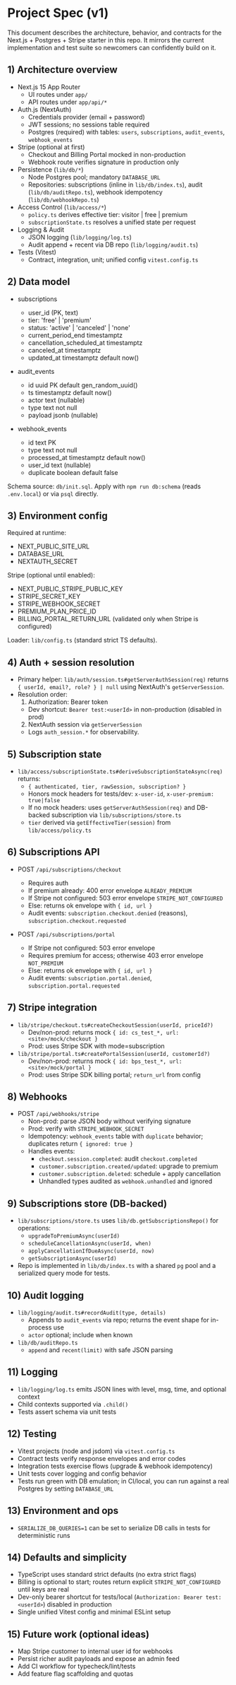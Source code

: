 # Project Spec (v1)

This document describes the architecture, behavior, and contracts for the Next.js + Postgres + Stripe starter in this repo. It mirrors the current implementation and test suite so newcomers can confidently build on it.

## 1) Architecture overview

- Next.js 15 App Router
  - UI routes under `app/`
  - API routes under `app/api/*`
- Auth.js (NextAuth)
  - Credentials provider (email + password)
  - JWT sessions; no sessions table required
  - Postgres (required) with tables: `users`, `subscriptions`, `audit_events`, `webhook_events`
- Stripe (optional at first)
  - Checkout and Billing Portal mocked in non-production
  - Webhook route verifies signature in production only
- Persistence (`lib/db/*`)
  - Node Postgres pool; mandatory `DATABASE_URL`
  - Repositories: subscriptions (inline in `lib/db/index.ts`), audit (`lib/db/auditRepo.ts`), webhook idempotency (`lib/db/webhookRepo.ts`)
- Access Control (`lib/access/*`)
  - `policy.ts` derives effective tier: visitor | free | premium
  - `subscriptionState.ts` resolves a unified state per request
- Logging & Audit
  - JSON logging (`lib/logging/log.ts`)
  - Audit append + recent via DB repo (`lib/logging/audit.ts`)
- Tests (Vitest)
  - Contract, integration, unit; unified config `vitest.config.ts`

## 2) Data model

- subscriptions
  - user_id (PK, text)
  - tier: 'free' | 'premium'
  - status: 'active' | 'canceled' | 'none'
  - current_period_end timestamptz
  - cancellation_scheduled_at timestamptz
  - canceled_at timestamptz
  - updated_at timestamptz default now()

- audit_events
  - id uuid PK default gen_random_uuid()
  - ts timestamptz default now()
  - actor text (nullable)
  - type text not null
  - payload jsonb (nullable)

- webhook_events
  - id text PK
  - type text not null
  - processed_at timestamptz default now()
  - user_id text (nullable)
  - duplicate boolean default false

Schema source: `db/init.sql`. Apply with `npm run db:schema` (reads `.env.local`) or via `psql` directly.

## 3) Environment config

Required at runtime:
- NEXT_PUBLIC_SITE_URL
- DATABASE_URL
- NEXTAUTH_SECRET

Stripe (optional until enabled):
- NEXT_PUBLIC_STRIPE_PUBLIC_KEY
- STRIPE_SECRET_KEY
- STRIPE_WEBHOOK_SECRET
- PREMIUM_PLAN_PRICE_ID
- BILLING_PORTAL_RETURN_URL (validated only when Stripe is configured)

Loader: `lib/config.ts` (standard strict TS defaults).

## 4) Auth + session resolution

- Primary helper: `lib/auth/session.ts#getServerAuthSession(req)` returns `{ userId, email?, role? } | null` using NextAuth's `getServerSession`.
- Resolution order:
  1. Authorization: Bearer token
    - Dev shortcut: `Bearer test:<userId>` in non-production (disabled in prod)
  2. NextAuth session via `getServerSession`
  - Logs `auth_session.*` for observability.

## 5) Subscription state

- `lib/access/subscriptionState.ts#deriveSubscriptionStateAsync(req)` returns:
  - `{ authenticated, tier, rawSession, subscription? }`
  - Honors mock headers for tests/dev: `x-user-id`, `x-user-premium: true|false`
  - If no mock headers: uses `getServerAuthSession(req)` and DB-backed subscription via `lib/subscriptions/store.ts`
  - `tier` derived via `getEffectiveTier(session)` from `lib/access/policy.ts`

## 6) Subscriptions API

- POST `/api/subscriptions/checkout`
  - Requires auth
  - If premium already: 400 error envelope `ALREADY_PREMIUM`
  - If Stripe not configured: 503 error envelope `STRIPE_NOT_CONFIGURED`
  - Else: returns ok envelope with `{ id, url }`
  - Audit events: `subscription.checkout.denied` (reasons), `subscription.checkout.requested`

- POST `/api/subscriptions/portal`
  - If Stripe not configured: 503 error envelope
  - Requires premium for access; otherwise 403 error envelope `NOT_PREMIUM`
  - Else: returns ok envelope with `{ id, url }`
  - Audit events: `subscription.portal.denied`, `subscription.portal.requested`

## 7) Stripe integration

- `lib/stripe/checkout.ts#createCheckoutSession(userId, priceId?)`
  - Dev/non-prod: returns mock `{ id: cs_test_*, url: <site>/mock/checkout }`
  - Prod: uses Stripe SDK with mode=subscription
- `lib/stripe/portal.ts#createPortalSession(userId, customerId?)`
  - Dev/non-prod: returns mock `{ id: bps_test_*, url: <site>/mock/portal }`
  - Prod: uses Stripe SDK billing portal; `return_url` from config

## 8) Webhooks

- POST `/api/webhooks/stripe`
  - Non-prod: parse JSON body without verifying signature
  - Prod: verify with `STRIPE_WEBHOOK_SECRET`
  - Idempotency: `webhook_events` table with `duplicate` behavior; duplicates return `{ ignored: true }`
  - Handles events:
    - `checkout.session.completed`: audit `checkout.completed`
    - `customer.subscription.created/updated`: upgrade to premium
    - `customer.subscription.deleted`: schedule + apply cancellation
    - Unhandled types audited as `webhook.unhandled` and ignored

## 9) Subscriptions store (DB-backed)

- `lib/subscriptions/store.ts` uses `lib/db.getSubscriptionsRepo()` for operations:
  - `upgradeToPremiumAsync(userId)`
  - `scheduleCancellationAsync(userId, when)`
  - `applyCancellationIfDueAsync(userId, now)`
  - `getSubscriptionAsync(userId)`
- Repo is implemented in `lib/db/index.ts` with a shared `pg` pool and a serialized query mode for tests.

## 10) Audit logging

- `lib/logging/audit.ts#recordAudit(type, details)`
  - Appends to `audit_events` via repo; returns the event shape for in-process use
  - `actor` optional; include when known
- `lib/db/auditRepo.ts`
  - `append` and `recent(limit)` with safe JSON parsing

## 11) Logging

- `lib/logging/log.ts` emits JSON lines with level, msg, time, and optional context
- Child contexts supported via `.child()`
- Tests assert schema via unit tests

## 12) Testing

- Vitest projects (node and jsdom) via `vitest.config.ts`
- Contract tests verify response envelopes and error codes
- Integration tests exercise flows (upgrade & webhook idempotency)
- Unit tests cover logging and config behavior
- Tests run green with DB emulation; in CI/local, you can run against a real Postgres by setting `DATABASE_URL`

## 13) Environment and ops

- `SERIALIZE_DB_QUERIES=1` can be set to serialize DB calls in tests for deterministic runs

## 14) Defaults and simplicity

- TypeScript uses standard strict defaults (no extra strict flags)
- Billing is optional to start; routes return explicit `STRIPE_NOT_CONFIGURED` until keys are real
- Dev-only bearer shortcut for tests/local (`Authorization: Bearer test:<userId>`) disabled in production
- Single unified Vitest config and minimal ESLint setup

## 15) Future work (optional ideas)

- Map Stripe customer to internal user id for webhooks
- Persist richer audit payloads and expose an admin feed
- Add CI workflow for typecheck/lint/tests
- Add feature flag scaffolding and quotas
  

